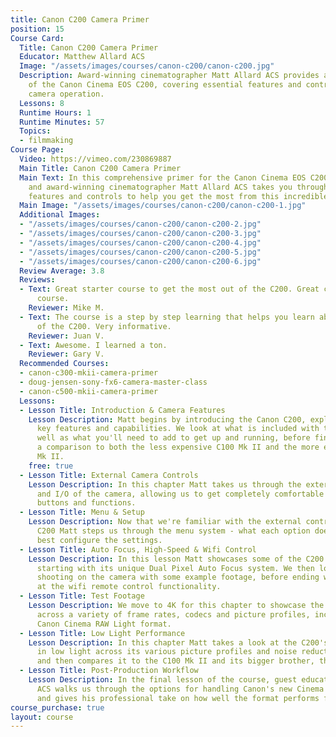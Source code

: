 ```yaml
---
title: Canon C200 Camera Primer
position: 15
Course Card:
  Title: Canon C200 Camera Primer
  Educator: Matthew Allard ACS
  Image: "/assets/images/courses/canon-c200/canon-c200.jpg"
  Description: Award-winning cinematographer Matt Allard ACS provides a detailed overview
    of the Canon Cinema EOS C200, covering essential features and controls for optimal
    camera operation.
  Lessons: 8
  Runtime Hours: 1
  Runtime Minutes: 57
  Topics:
  - filmmaking
Course Page:
  Video: https://vimeo.com/230869887
  Main Title: Canon C200 Camera Primer
  Main Text: In this comprehensive primer for the Canon Cinema EOS C200, news cameraman
    and award-winning cinematographer Matt Allard ACS takes you through the essential
    features and controls to help you get the most from this incredible camera.
  Main Image: "/assets/images/courses/canon-c200/canon-c200-1.jpg"
  Additional Images:
  - "/assets/images/courses/canon-c200/canon-c200-2.jpg"
  - "/assets/images/courses/canon-c200/canon-c200-3.jpg"
  - "/assets/images/courses/canon-c200/canon-c200-4.jpg"
  - "/assets/images/courses/canon-c200/canon-c200-5.jpg"
  - "/assets/images/courses/canon-c200/canon-c200-6.jpg"
  Review Average: 3.8
  Reviews:
  - Text: Great starter course to get the most out of the C200. Great camera and great
      course.
    Reviewer: Mike M.
  - Text: The course is a step by step learning that helps you learn about the features
      of the C200. Very informative.
    Reviewer: Juan V.
  - Text: Awesome. I learned a ton.
    Reviewer: Gary V.
  Recommended Courses:
  - canon-c300-mkii-camera-primer
  - doug-jensen-sony-fx6-camera-master-class
  - canon-c500-mkii-camera-primer
  Lessons:
  - Lesson Title: Introduction & Camera Features
    Lesson Description: Matt begins by introducing the Canon C200, explaining its
      key features and capabilities. We look at what is included with the camera as
      well as what you'll need to add to get up and running, before finishing with
      a comparison to both the less expensive C100 Mk II and the more expensive C300
      Mk II.
    free: true
  - Lesson Title: External Camera Controls
    Lesson Description: In this chapter Matt takes us through the external controls
      and I/O of the camera, allowing us to get completely comfortable with the various
      buttons and functions.
  - Lesson Title: Menu & Setup
    Lesson Description: Now that we're familiar with the external controls of the
      C200 Matt steps us through the menu system - what each option does and how to
      best configure the settings.
  - Lesson Title: Auto Focus, High-Speed & Wifi Control
    Lesson Description: In this lesson Matt showcases some of the C200's biggest features,
      starting with its unique Dual Pixel Auto Focus system. We then look at high-speed/slow-motion
      shooting on the camera with some example footage, before ending with a look
      at the wifi remote control functionality.
  - Lesson Title: Test Footage
    Lesson Description: We move to 4K for this chapter to showcase the C200's footage
      across a variety of frame rates, codecs and picture profiles, including the
      Canon Cinema RAW Light format.
  - Lesson Title: Low Light Performance
    Lesson Description: In this chapter Matt takes a look at the C200's performance
      in low light across its various picture profiles and noise reduction settings,
      and then compares it to the C100 Mk II and its bigger brother, the C300 MkII.
  - Lesson Title: Post-Production Workflow
    Lesson Description: In the final lesson of the course, guest educator Ben Allan
      ACS walks us through the options for handling Canon's new Cinema RAW Light format
      and gives his professional take on how well the format performs for post-production.
course_purchase: true
layout: course
---
```


